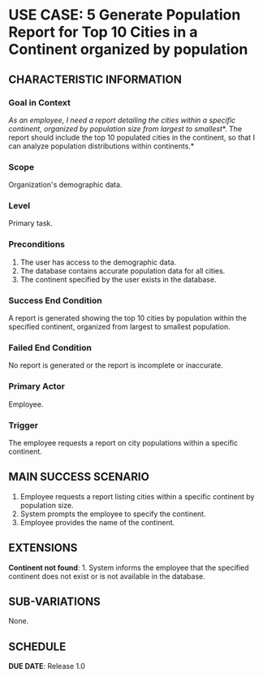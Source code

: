 # USE CASE: 5 Generate Population Report for Top 10 Cities in a Continent organized by population

## CHARACTERISTIC INFORMATION

### Goal in Context

*As an employee, I need a report detailing the cities within a specific continent, organized by population size from largest to smallest**. The report should include the top 10 populated cities in the continent, so that I can analyze population distributions within continents.*

### Scope

Organization's demographic data.

### Level

Primary task.

### Preconditions

1. The user has access to the demographic data.
2. The database contains accurate population data for all cities.
3. The continent specified by the user exists in the database.

### Success End Condition

A report is generated showing the top 10 cities by population within the specified continent, organized from largest to smallest population.

### Failed End Condition

No report is generated or the report is incomplete or inaccurate.

### Primary Actor

Employee.

### Trigger

The employee requests a report on city populations within a specific continent.

## MAIN SUCCESS SCENARIO

1. Employee requests a report listing cities within a specific continent by population size.
2. System prompts the employee to specify the continent.
3. Employee provides the name of the continent.

## EXTENSIONS

**Continent not found**:
    1. System informs the employee that the specified continent does not exist or is not available in the database.

## SUB-VARIATIONS

None.

## SCHEDULE

**DUE DATE**: Release 1.0

